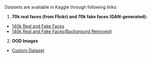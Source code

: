 Datasets are available in Kaggle through following links:

1. **70k real faces (from Flickr) and 70k fake faces (GAN-generated):**
* [140k Real and Fake Faces](https://www.kaggle.com/datasets/xhlulu/140k-real-and-fake-faces)
* [140k Real and Fake Faces(Background Removed)](https://www.kaggle.com/datasets/majagjska/fake-vs-real-faces-no-background)

2. **OOD Images**
* [Custom Dataset](https://www.kaggle.com/datasets/claudiocastorina/fake-ood)

